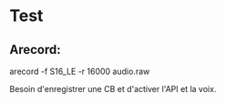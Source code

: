 # Test

## Arecord:
arecord -f S16_LE -r 16000 audio.raw


Besoin d'enregistrer une CB et d'activer l'API et la voix.
